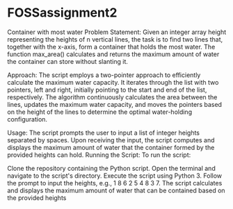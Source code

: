 # FOSSassignment2
Container with most water
Problem Statement:
Given an integer array height representing the heights of n vertical lines, the task is to find two lines that, together with the x-axis, form a container that holds the most water. The function max_area() calculates and returns the maximum amount of water the container can store without slanting it.

Approach:
The script employs a two-pointer approach to efficiently calculate the maximum water capacity. It iterates through the list with two pointers, left and right, initially pointing to the start and end of the list, respectively. The algorithm continuously calculates the area between the lines, updates the maximum water capacity, and moves the pointers based on the height of the lines to determine the optimal water-holding configuration.

Usage:
The script prompts the user to input a list of integer heights separated by spaces.
Upon receiving the input, the script computes and displays the maximum amount of water that the container formed by the provided heights can hold.
Running the Script:
To run the script:

Clone the repository containing the Python script.
Open the terminal and navigate to the script's directory.
Execute the script using Python 3.
Follow the prompt to input the heights, e.g., 1 8 6 2 5 4 8 3 7.
The script calculates and displays the maximum amount of water that can be contained based on the provided heights
